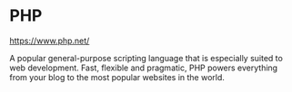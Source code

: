 # PHP

https://www.php.net/

A popular general-purpose scripting language that is especially suited to web development.
Fast, flexible and pragmatic, PHP powers everything from your blog to the most popular websites in the world.